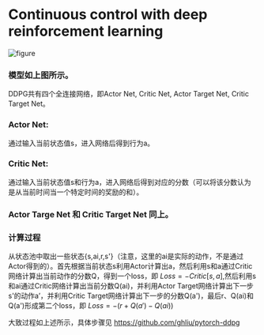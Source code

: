# Continuous control with deep reinforcement learning

![figure](https:\github.com\bgdpgz\Paper_self-understand\tree\main\Picture\image-20230412211938984.png)

### 模型如上图所示。

DDPG共有四个全连接网络，即Actor Net, Critic Net, Actor Target Net, Critic Target Net。

### Actor Net:

通过输入当前状态值s，进入网络后得到行为a。

### Critic Net:

通过输入当前状态值s和行为a，进入网络后得到对应的分数（可以将该分数认为是从当前时间当一个特定时间的奖励的和）。

### Actor Targe Net 和 Critic Target Net 同上。

### 计算过程

从状态池中取出一些状态{s,ai,r,s'}（注意，这里的ai是实际的动作，不是通过Actor得到的）。首先根据当前状态s利用Actor计算出a，然后利用s和a通过Critic网络计算出当前动作的分数Q，得到一个loss，即 $Loss=-Critic[s,a]$,然后利用s和ai通过Critic网络计算出当前分数Q(ai)，并利用Actor Target网络计算出下一步s'的动作a’，并利用Critic Target网络计算出下一步的分数Q(a')，最后r、Q(ai)和Q(a')形成第二个loss，即 $Loss=-(r+Q(a')-Q(ai))$

大致过程如上述所示，具体步骤见
https://github.com/ghliu/pytorch-ddpg
